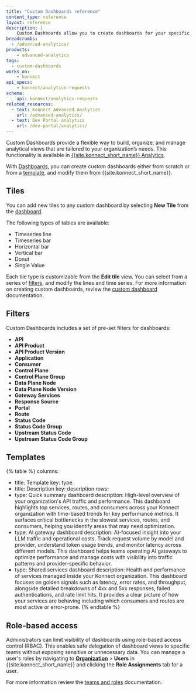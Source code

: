```yaml
---
title: "Custom Dashboards reference"
content_type: reference
layout: reference
description: |
    Custom Dashboards allow you to create dashboards for your specific use cases.
breadcrumbs:
  - /advanced-analytics/
products:
    - advanced-analytics
tags:
  - custom-dashboards
works_on:
    - konnect
api_specs:
    - konnect/analytics-requests
schema:
    api: konnect/analytics-requests
related_resources:
  - text: Konnect Advanced Analytics
    url: /advanced-analytics/
  - text: Dev Portal analytics
    url: /dev-portal/analytics/
---
```


Custom Dashboards provide a flexible way to build, organize, and manage analytical views that are tailored to your organization’s needs. This functionality is available in [{{site.konnect_short_name}} Analytics](https://cloud.konghq.com/us/analytics/summary).

With [Dashboards](https://cloud.konghq.com/us/analytics/dashboards), you can create custom dashboards either from scratch or from a [template](#templates), and modify them from {{site.konnect_short_name}}.

## Tiles

You can add new tiles to any custom dashboard by selecting **New Tile** from the [dashboard](https://cloud.konghq.com/us/analytics/dashboards/).

The following types of tables are available: 

* Timeseries line
* Timeseries bar
* Horizontal bar
* Vertical bar
* Donut
* Single Value

Each tile type is customizable from the **Edit tile** view. You can select from a series of [filters](#filters), and modify the lines and time series. For more information on creating custom dashboards, review the [custom dashboard](/how-to/create-custom-dashboards/) documentation.

## Filters

Custom Dashboards includes a set of pre-set filters for dashboards:

* **API**
* **API Product**
* **API Product Version**
* **Application**
* **Consumer**
* **Control Plane**
* **Control Plane Group**
* **Data Plane Node**
* **Data Plane Node Version**
* **Gateway Services**
* **Response Source**
* **Portal**
* **Route**
* **Status Code**
* **Status Code Group**
* **Upstream Status Code**
* **Upstream Status Code Group**


## Templates

{% table %}
columns:
  - title: Template
    key: type
  - title: Description
    key: description
rows:
  - type: Quick summary dashboard
    description: High-level overview of your organization's API traffic and performance. This dashboard highlights top services, routes, and consumers across your Konnect organization with time-based trends for key performance metrics. It surfaces critical bottlenecks in the slowest services, routes, and consumers, helping you identify areas that may need optimization.
  - type: AI gateway dashboard
    description: AI-focused insight into your LLM traffic and operational costs. Track request volume by model and provider, understand token usage trends, and monitor latency across different models. This dashboard helps teams operating AI gateways to optimize performance and manage costs with visibility into traffic patterns and provider-specific behavior.
  - type: Shared services dashboard
    description: Health and performance of services managed inside your Konnect organization. This dashboard focuses on golden signals such as latency, error rates, and throughput, alongside detailed breakdowns of 4xx and 5xx responses, failed authentications, and rate limit hits. It provides a clear picture of how your services are behaving including which consumers and routes are most active or error-prone.
{% endtable %}

## Role-based access

Administrators can limit visibility of dashboards using role-based access control (RBAC). This enables safe delegation of dashboard views to specific teams without exposing sensitive or unnecessary data. You can manage a user's roles by navigating to [**Organization**](https://cloud.konghq.com/organization/) > **Users** in {{site.konnect_short_name}} and clicking the **Role Assignments** tab for a user.

For more information review the [teams and roles](/konnect-platform/teams-and-roles/) documentation.